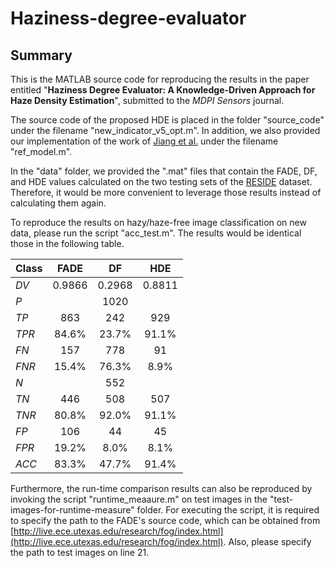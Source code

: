 # Haziness-degree-evaluator

## Summary
This is the MATLAB source code for reproducing the results in the paper entitled "**Haziness Degree Evaluator: A Knowledge-Driven Approach for Haze Density Estimation**", submitted to the *MDPI Sensors* journal.

The source code of the proposed HDE is placed in the folder "source_code" under the filename "new_indicator_v5_opt.m". In addition, we also provided our implementation of the work of [Jiang et al.](https://ieeexplore.ieee.org/document/7918592) under the filename "ref_model.m".

In the "data" folder, we provided the ".mat" files that contain the FADE, DF, and HDE values calculated on the two testing sets of the [RESIDE](https://sites.google.com/view/reside-dehaze-datasets/reside-standard?authuser=0) dataset. Therefore, it would be more convenient to leverage those results instead of calculating them again.

To reproduce the results on hazy/haze-free image classification on new data, please run the script "acc_test.m". The results would be identical those in the following table.

| **Class** | **FADE** | **DF** | **HDE** |
| --------- | :------: | :----: | :-----: |
| *DV*      | 0.9866   | 0.2968 | 0.8811  |
| *P*       |          | 1020   |         |
| *TP*      | 863      | 242    | 929     |
| *TPR*     | 84.6%    | 23.7%  | 91.1%   |
| *FN*      | 157      | 778    | 91      |
| *FNR*     | 15.4%    | 76.3%  | 8.9%    |
| *N*       |          | 552    |         |
| *TN*      | 446      | 508    | 507     |
| *TNR*     | 80.8%    | 92.0%  | 91.1%   |
| *FP*      | 106      | 44     | 45      |
| *FPR*     | 19.2%    | 8.0%   | 8.1%    |
| *ACC*     | 83.3%    | 47.7%  | 91.4%   |

Furthermore, the run-time comparison results can also be reproduced by invoking the script "runtime_meaaure.m" on test images in the "test-images-for-runtime-measure" folder. For executing the script, it is required to specify the path to the FADE's source code, which can be obtained from [http://live.ece.utexas.edu/research/fog/index.html](http://live.ece.utexas.edu/research/fog/index.html). Also, please specify the path to test images on line 21.
